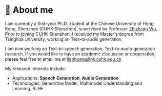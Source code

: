 # 👋 About me
I am currently a first-year Ph.D. student at the Chinese University of Hong Kong, Shenzhen (CUHK-Shenzhen), supervised by Professor [Zhizheng Wu](https://drwuz.com/). Prior to joining CUHK-Shenzhen, I received my Master's degree from Tsinghua University, working on Text-to-audio generation.

I am now working on Text-to-speech generation, Text-to-audio generation research. If you would like to have an academic discussion or cooperation, please feel free to email me at [liaohuan@link.cuhk.edu.cn](mailto:liaohuan@link.cuhk.edu.cn).

My research interests include:
- Applications: **Speech Generation**, **Audio Generation**
- Technologies: Generative Model, Multimodel Understanding and Learning, RLHF


